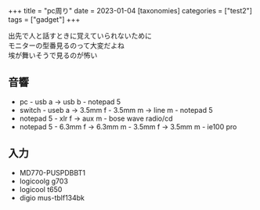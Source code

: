+++
title = "pc周り"
date = 2023-01-04
[taxonomies]
categories = ["test2"]
tags = ["gadget"]
+++

出先で人と話すときに覚えていられないために\
モニターの型番見るのって大変だよね\
埃が舞いそうで見るのが怖い

## 音響
- pc - usb a -> usb b - notepad 5
- switch - useb a -> 3.5mm f - 3.5mm m -> line m - notepad 5
- notepad 5 - xlr f -> aux m - bose wave radio/cd
- notepad 5 - 6.3mm f -> 6.3mm m - 3.5mm f -> 3.5mm m - ie100 pro

## 入力
- MD770-PUSPDBBT1
- logicoolg g703
- logicool t650
- digio mus-tblf134bk
